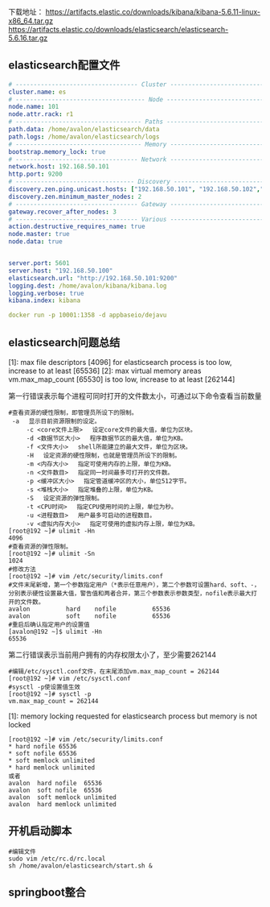 下载地址：
https://artifacts.elastic.co/downloads/kibana/kibana-5.6.11-linux-x86_64.tar.gz
https://artifacts.elastic.co/downloads/elasticsearch/elasticsearch-5.6.16.tar.gz

## elasticsearch配置文件

```yml
# ---------------------------------- Cluster -----------------------------------
cluster.name: es
# ------------------------------------ Node ------------------------------------
node.name: 101
node.attr.rack: r1
# ----------------------------------- Paths ------------------------------------
path.data: /home/avalon/elasticsearch/data
path.logs: /home/avalon/elasticsearch/logs
# ----------------------------------- Memory -----------------------------------
bootstrap.memory_lock: true
# ---------------------------------- Network -----------------------------------
network.host: 192.168.50.101
http.port: 9200
# --------------------------------- Discovery ----------------------------------
discovery.zen.ping.unicast.hosts: ["192.168.50.101", "192.168.50.102","192.168.50.103"]
discovery.zen.minimum_master_nodes: 2
# ---------------------------------- Gateway -----------------------------------
gateway.recover_after_nodes: 3
# ---------------------------------- Various -----------------------------------
action.destructive_requires_name: true
node.master: true
node.data: true


server.port: 5601
server.host: "192.168.50.100"
elasticsearch.url: "http://192.168.50.101:9200"
logging.dest: /home/avalon/kibana/kibana.log
logging.verbose: true
kibana.index: kibana

docker run -p 10001:1358 -d appbaseio/dejavu

```



## elasticsearch问题总结

[1]: max file descriptors [4096] for elasticsearch process is too low, increase to at least [65536]
[2]: max virtual memory areas vm.max_map_count [65530] is too low, increase to at least [262144]

第一行错误表示每个进程可同时打开的文件数太小，可通过以下命令查看当前数量

``` shell
#查看资源的硬性限制，即管理员所设下的限制。
 -a 　显示目前资源限制的设定。  
     -c <core文件上限> 　设定core文件的最大值，单位为区块。  
     -d <数据节区大小> 　程序数据节区的最大值，单位为KB。  
     -f <文件大小> 　shell所能建立的最大文件，单位为区块。  
     -H 　设定资源的硬性限制，也就是管理员所设下的限制。  
     -m <内存大小> 　指定可使用内存的上限，单位为KB。  
     -n <文件数目> 　指定同一时间最多可打开的文件数。  
     -p <缓冲区大小> 　指定管道缓冲区的大小，单位512字节。  
     -s <堆栈大小> 　指定堆叠的上限，单位为KB。  
     -S 　设定资源的弹性限制。  
     -t <CPU时间> 　指定CPU使用时间的上限，单位为秒。  
     -u <进程数目> 　用户最多可启动的进程数目。 
     -v <虚拟内存大小> 　指定可使用的虚拟内存上限，单位为KB。
[root@192 ~]# ulimit -Hn
4096
#查看资源的弹性限制。
[root@192 ~]# ulimit -Sn
1024
#修改方法
[root@192 ~]# vim /etc/security/limits.conf
#文件末尾新增，第一个参数指定用户（*表示任意用户），第二个参数可设置hard、soft、-，分别表示硬性设置最大值，警告值和两者合并，第三个参数表示参数类型，nofile表示最大打开的文件数。
avalon          hard    nofile          65536
avalon          soft    nofile          65536
#重启后确认指定用户的设置值
[avalon@192 ~]$ ulimit -Hn
65536
```

第二行错误表示当前用户拥有的内存权限太小了，至少需要262144

``` shell
#编辑/etc/sysctl.conf文件，在末尾添加vm.max_map_count = 262144
[root@192 ~]# vim /etc/sysctl.conf
#sysctl -p使设置值生效
[root@192 ~]# sysctl -p
vm.max_map_count = 262144
```

[1]: memory locking requested for elasticsearch process but memory is not locked

```shell
[root@192 ~]# vim /etc/security/limits.conf
* hard nofile 65536
* soft nofile 65536
* soft memlock unlimited
* hard memlock unlimited
或者
avalon  hard nofile  65536
avalon  soft nofile  65536
avalon  soft memlock unlimited
avalon  hard memlock unlimited
```

## 开机启动脚本

```shell
#编辑文件
sudo vim /etc/rc.d/rc.local
sh /home/avalon/elasticsearch/start.sh &
```

## springboot整合

